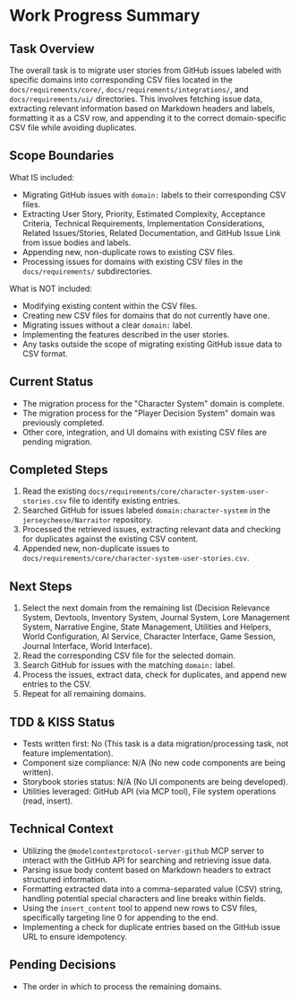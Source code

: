 # Work Progress Summary

## Task Overview
The overall task is to migrate user stories from GitHub issues labeled with specific domains into corresponding CSV files located in the `docs/requirements/core/`, `docs/requirements/integrations/`, and `docs/requirements/ui/` directories. This involves fetching issue data, extracting relevant information based on Markdown headers and labels, formatting it as a CSV row, and appending it to the correct domain-specific CSV file while avoiding duplicates.

## Scope Boundaries
What IS included:
- Migrating GitHub issues with `domain:` labels to their corresponding CSV files.
- Extracting User Story, Priority, Estimated Complexity, Acceptance Criteria, Technical Requirements, Implementation Considerations, Related Issues/Stories, Related Documentation, and GitHub Issue Link from issue bodies and labels.
- Appending new, non-duplicate rows to existing CSV files.
- Processing issues for domains with existing CSV files in the `docs/requirements/` subdirectories.

What is NOT included:
- Modifying existing content within the CSV files.
- Creating new CSV files for domains that do not currently have one.
- Migrating issues without a clear `domain:` label.
- Implementing the features described in the user stories.
- Any tasks outside the scope of migrating existing GitHub issue data to CSV format.

## Current Status
- The migration process for the "Character System" domain is complete.
- The migration process for the "Player Decision System" domain was previously completed.
- Other core, integration, and UI domains with existing CSV files are pending migration.

## Completed Steps
1. Read the existing `docs/requirements/core/character-system-user-stories.csv` file to identify existing entries.
2. Searched GitHub for issues labeled `domain:character-system` in the `jerseycheese/Narraitor` repository.
3. Processed the retrieved issues, extracting relevant data and checking for duplicates against the existing CSV content.
4. Appended new, non-duplicate issues to `docs/requirements/core/character-system-user-stories.csv`.

## Next Steps
1. Select the next domain from the remaining list (Decision Relevance System, Devtools, Inventory System, Journal System, Lore Management System, Narrative Engine, State Management, Utilities and Helpers, World Configuration, AI Service, Character Interface, Game Session, Journal Interface, World Interface).
2. Read the corresponding CSV file for the selected domain.
3. Search GitHub for issues with the matching `domain:` label.
4. Process the issues, extract data, check for duplicates, and append new entries to the CSV.
5. Repeat for all remaining domains.

## TDD & KISS Status
- Tests written first: No (This task is a data migration/processing task, not feature implementation).
- Component size compliance: N/A (No new code components are being written).
- Storybook stories status: N/A (No UI components are being developed).
- Utilities leveraged: GitHub API (via MCP tool), File system operations (read, insert).

## Technical Context
- Utilizing the `@modelcontextprotocol-server-github` MCP server to interact with the GitHub API for searching and retrieving issue data.
- Parsing issue body content based on Markdown headers to extract structured information.
- Formatting extracted data into a comma-separated value (CSV) string, handling potential special characters and line breaks within fields.
- Using the `insert_content` tool to append new rows to CSV files, specifically targeting line 0 for appending to the end.
- Implementing a check for duplicate entries based on the GitHub issue URL to ensure idempotency.

## Pending Decisions
- The order in which to process the remaining domains.